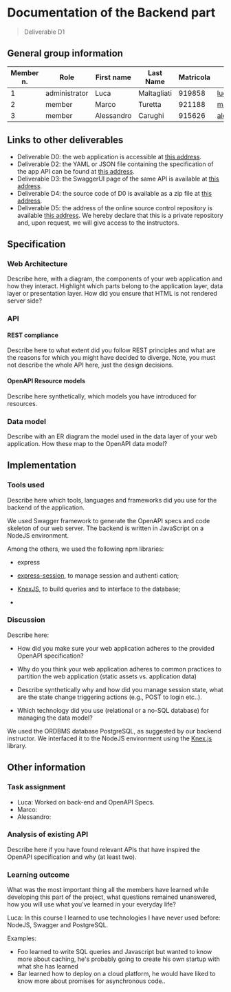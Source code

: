 # Documentation of the Backend part
> Deliverable D1
## General group information
| Member n. | Role | First name | Last Name | Matricola | Email address |
| --------- | ------------- | ---------- | --------- | --------- | --------------- |
| 1 | administrator | Luca | Maltagliati | 919858 | luca.maltagliati@mail.polimi.it |
| 2 | member | Marco | Turetta | 921188 | marco3.turetta@mail.polimi.it |
| 3 | member | Alessandro | Carughi | 915626 | alessandro.carughi@mail.polimi.it |

## Links to other deliverables
- Deliverable D0: the web application is accessible at
[this
address](https://bookhub-ctm.herokuapp.com/).
- Deliverable D2: the YAML or JSON file containing the specification of the app
API can be found at [this
address](https://bookhub-ctm.herokuapp.com/backend/spec.yaml).
- Deliverable D3: the SwaggerUI page of the same API is available at
[this
address](https://bookhub-ctm.herokuapp.com/docs).
- Deliverable D4: the source code of D0 is available as a zip file at
[this
address](https://bookhub-ctm.herokuapp.com/backend/app.zip).
- Deliverable D5: the address of the online source control repository is
available [this
address](https://github.com/malta895/hypermedia-project/).
We hereby declare that this
is a private repository and, upon request, we will give access to the
instructors.
## Specification
### Web Architecture
Describe here, with a diagram, the components of your web application and how
they interact. Highlight which parts belong to the application layer, data layer
or presentation layer. How did you ensure that HTML is not rendered server side?

### API
#### REST compliance
Describe here to what extent did you follow REST principles and what are the
reasons for which you might have decided to diverge. Note, you must not describe
the whole API here, just the design decisions.
#### OpenAPI Resource models
Describe here synthetically, which models you have introduced for resources.
### Data model
Describe with an ER diagram the model used in the data layer of your web
application. How these map to the OpenAPI data model?
## Implementation
### Tools used

Describe here which tools, languages and frameworks did you use for the backend
of the application.

We used Swagger framework to generate the OpenAPI specs and code skeleton of our web server. 
The backend is written in JavaScript on a NodeJS environment.

Among the others, we used the following npm libraries:

- express
- [express-session](https://www.npmjs.com/package/express), to manage session and authenti
cation;

- [KnexJS](https://knexjs.org/), to build queries and to interface to the database;

- 


### Discussion
Describe here:
- How did you make sure your web application adheres to the provided OpenAPI
specification?

- Why do you think your web application adheres to common practices to partition
the web application (static assets vs. application data)

- Describe synthetically why and how did you manage session state, what are the
state change triggering actions (e.g., POST to login etc..).

- Which technology did you use (relational or a no-SQL database) for managing
the data model?

We used the ORDBMS database PostgreSQL, as suggested by our backend instructor. 
We interfaced it to the NodeJS environment using the [Knex.js](https://knexjs.org/) library.

## Other information
### Task assignment
<!-- Describe here how development tasks have been subdivided among members of the -->
<!-- group, e.g.: -->
<!-- - Foo worked on front end (80%) and OpenAPI Spec (20% of the time) -->
<!-- - Bar worked on .... -->
- Luca: Worked on back-end and OpenAPI Specs.
- Marco:
- Alessandro:



### Analysis of existing API
Describe here if you have found relevant APIs that have inspired the OpenAPI specification and why (at least two).
### Learning outcome
What was the most important thing all the members have learned while developing
this part of the project, what questions remained unanswered, how you will use
what you've learned in your everyday life?

Luca: In this course I learned to use technologies I have never used before: NodeJS, Swagger and PostgreSQL. 


Examples:
- Foo learned to write SQL queries and Javascript but wanted to know more about
caching, he's probably going to create his own startup with what she has
learned
- Bar learned how to deploy on a cloud platform, he would have liked to know
more about promises for asynchronous code..

